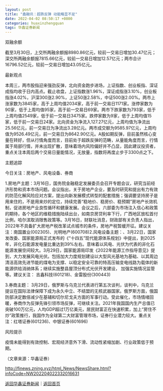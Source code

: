 ```yaml
---
layout: post
title: "鑫融讯：超跌反弹 动能略显不足"
date: 2022-04-02 08:50:17 +0800
categories: huaxinzhengquan
tags: 华鑫证券新闻
---
```

<p>双融余额</p><p>截至3月30日，上交所两融余额报8980.86亿元，较前一交易日增加30.47亿元；深交所两融余额报7815.66亿元，较前一交易日增加12.57亿元；两市合计16796.52亿元，较前一交易日增加43.05亿元。</p><p>最新观点</p><p>本周三，两市股指迎来强劲反弹，北向资金跑步进场，上证指数、创业板指、深证成指均收于日内高点。截止收盘，上证指数涨1.96%，深证成指涨3.10%，创业板指涨4.02%，沪深300涨2.90%，上证50涨2.58%，中证500涨2.00%。两市上涨家数为3845家，高于上周均值2034家，高于前一交易日1171家。涨停家数为90家，低于上周均值95家，高于前一交易日69家。两市下跌家数为793家，低于上周均值2549家，低于前一交易日3475家。跌停家数为9家，低于上周均值15家，低于前一交易日24家。北向资金为净流入127.27亿元，上周均值为净流出25.56亿元，前一交易日为净流出3.28亿元。两市成交额为9585.97亿元，上周均值为9526.49亿元，前一交易日为8642.90亿元。A股如期反弹，目前虽然核心变量在转好，但从行情角度而言，目前处于超跌反弹的范畴，从量能角度而言，行情属于局部行情，并未出现扩散，意味着场内风险偏好并不凸显，因此建议投资者，重点关注本周后两个交易日量能情况，无放量，指数将再度止步于3300点之下。</p><p>主题追踪</p><p>今日关注：房地产、风电设备、券商</p><p>1.房地产主题：3月16日，国务院金融稳定发展委员会召开专题会议，研究当前经济形势和资本市场问题。会议指出，关于房地产企业，要及时研究和提出有力有效的防范化解风险应对方案，提出向新发展模式转型的配套措施；强调要坚持房子是用来住的，不是用来炒的定位，持续完善“稳地价、稳房价、稳预期”房地产长效机制，促进房地产业良性循环和健康发展。会议之后，六部委为市场注入信心和政策的期待，各个地区的维稳措施陆续出台，如南京房贷利率下行，广西地区放松首付比例，哈尔滨取消限售政策等。3月16日，财联社消息，财政部有关负责人指出，2022年不具备扩大房地产税改革试点城市的条件，房地产税暂缓开征。建议关注：南国置业(002305)、光明地产(600708)2.风电设备主题：、3月22日，国家发改委、国家能源局正式发布的《“十四五”现代能源体系规划》中提出，到2025年，非化石能源发电量比重达到39%左右。意味着以风电、光伏为代表的非化石能源发展空间较大。3月29日，国家能源局印发《2022年能源工作指导意见》提到，大力发展风电光伏。包括加大力度规划建设以大型风光基地为基础、以其周边清洁高效先进节能的煤电为支撑、以稳定安全可靠的特高压输变电线路为载体的新能源供给消纳体系；继续实施整县屋顶分布式光伏开发建设， 加强实施情况监管等。建议关注： 吉鑫科技(601218)、金雷股份(300443)</p><p>3.券商主题： 3月29日，俄罗斯与乌克兰代表进行第五次谈判，谈判中，乌克兰提议在国际法律保障下成为永久中立、不结盟的无核武器国家。俄罗斯方面，俄国防部决定数倍减少在基辅和切尔尼戈夫方面的军事行动。受此催化，市场情绪回暖，券商作为反弹先锋引领市场反弹，可继续关注。2021年我国国内生产总值已突破100万亿元，人均GDP超过1万亿美元，居民财富正在快速积累，加上“房住不炒”政策推行，我国作为全球第二大财富管理市场，证券行业潜力较大。重点关注：红塔证券(601236)、中银证券(601696)</p><p>风险提示</p><p>疫情未能得到有效控制、宏观经济意外下滑、流动性紧缩加剧、行业政策低于预期。</p><p class="em_media">（文章来源：华鑫证券）</p>

<http://finews.zning.xyz/html_News/NewsShare.html?infoCode=NW202204022332016631>

[返回华鑫证券新闻](//finews.withounder.com/category/huaxinzhengquan.html)｜[返回首页](//finews.withounder.com/)